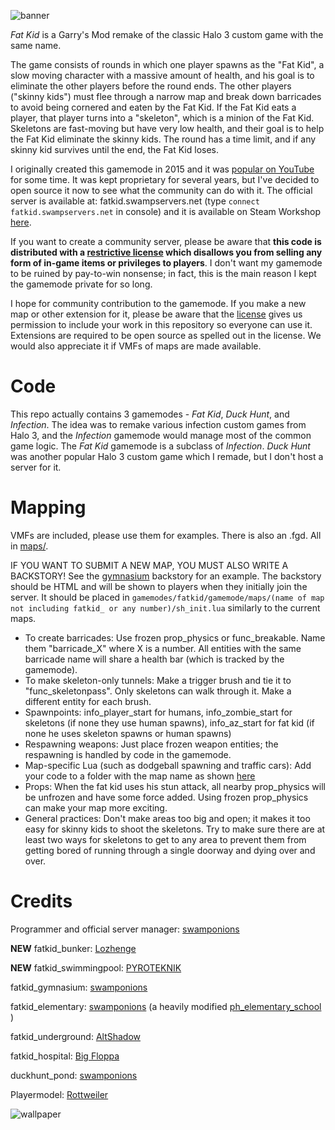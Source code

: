 ![banner](http://swampservers.net/infection/fatkidbanner.png)

*Fat Kid* is a Garry's Mod remake of the classic Halo 3 custom game with the same name.

The game consists of rounds in which one player spawns as the "Fat Kid", a slow moving character with a massive amount of health, and his goal is to eliminate the other players before the round ends. The other players ("skinny kids") must flee through a narrow map and break down barricades to avoid being cornered and eaten by the Fat Kid. If the Fat Kid eats a player, that player turns into a "skeleton", which is a minion of the Fat Kid. Skeletons are fast-moving but have very low health, and their goal is to help the Fat Kid eliminate the skinny kids. The round has a time limit, and if any skinny kid survives until the end, the Fat Kid loses.

I originally created this gamemode in 2015 and it was [popular on YouTube](https://www.youtube.com/results?search_query=gmod+fat+kid) for some time. It was kept proprietary for several years, but I've decided to open source it now to see what the community can do with it. The official server is available at: fatkid.swampservers.net (type `connect fatkid.swampservers.net` in console) and it is available on Steam Workshop [here](https://steamcommunity.com/sharedfiles/filedetails/?id=2467219933).

If you want to create a community server, please be aware that **this code is distributed with a [restrictive license](https://github.com/swampservers/fatkid/blob/master/LICENSE) which disallows you from selling any form of in-game items or privileges to players**. I don't want my gamemode to be ruined by pay-to-win nonsense; in fact, this is the main reason I kept the gamemode private for so long.

I hope for community contribution to the gamemode. If you make a new map or other extension for it, please be aware that the [license](https://github.com/swampservers/fatkid/blob/master/LICENSE) gives us permission to include your work in this repository so everyone can use it. Extensions are required to be open source as spelled out in the license. We would also appreciate it if VMFs of maps are made available.

# Code

This repo actually contains 3 gamemodes - *Fat Kid*, *Duck Hunt*, and *Infection*. The idea was to remake various infection custom games from Halo 3, and the *Infection* gamemode would manage most of the common game logic. The *Fat Kid* gamemode is a subclass of *Infection*. *Duck Hunt* was another popular Halo 3 custom game which I remade, but I don't host a server for it.

# Mapping

VMFs are included, please use them for examples. There is also an .fgd. All in [maps/](https://github.com/swampservers/fatkid/tree/master/maps).

IF YOU WANT TO SUBMIT A NEW MAP, YOU MUST ALSO WRITE A BACKSTORY! See the [gymnasium](https://github.com/swampservers/fatkid/blob/master/gamemodes/fatkid/gamemode/maps/gymnasium/sh_init.lua) backstory for an example. The backstory should be HTML and will be shown to players when they initially join the server. It should be placed in `gamemodes/fatkid/gamemode/maps/(name of map not including fatkid_ or any number)/sh_init.lua` similarly to the current maps.

- To create barricades: Use frozen prop_physics or func_breakable. Name them "barricade_X" where X is a number. All entities with the same barricade name will share a health bar (which is tracked by the gamemode).
- To make skeleton-only tunnels: Make a trigger brush and tie it to "func_skeletonpass". Only skeletons can walk through it. Make a different entity for each brush.
- Spawnpoints: info_player_start for humans, info_zombie_start for skeletons (if none they use human spawns), info_az_start for fat kid (if none he uses skeleton spawns or human spawns)
- Respawning weapons: Just place frozen weapon entities; the respawning is handled by code in the gamemode.
- Map-specific Lua (such as dodgeball spawning and traffic cars): Add your code to a folder with the map name as shown [here](https://github.com/swampservers/fatkid/tree/master/gamemodes/fatkid/gamemode/maps)
- Props: When the fat kid uses his stun attack, all nearby prop_physics will be unfrozen and have some force added. Using frozen prop_physics can make your map more exciting.
- General practices: Don't make areas too big and open; it makes it too easy for skinny kids to shoot the skeletons. Try to make sure there are at least two ways for skeletons to get to any area to prevent them from getting bored of running through a single doorway and dying over and over.

# Credits

Programmer and official server manager: [swamponions](https://steamcommunity.com/id/swamponions/)

**NEW** fatkid_bunker: [Lozhenge](https://steamcommunity.com/profiles/76561198078133569)

**NEW** fatkid_swimmingpool: [PYROTEKNIK](https://steamcommunity.com/id/pyroteknik/)

fatkid_gymnasium: [swamponions](https://steamcommunity.com/id/swamponions/)

fatkid_elementary: [swamponions](https://steamcommunity.com/id/swamponions/) (a heavily modified [ph_elementary_school](https://steamcommunity.com/sharedfiles/filedetails/?id=2461335501) )

fatkid_underground: [AltShadow](https://steamcommunity.com/id/altshadow/)

fatkid_hospital: [Big Floppa](https://steamcommunity.com/id/bigfloppers/)

duckhunt_pond: [swamponions](https://steamcommunity.com/id/swamponions/)

Playermodel: [Rottweiler](https://steamcommunity.com/sharedfiles/filedetails/?id=416939663)

![wallpaper](https://swampservers.net/loading/fatkidwallpaper.jpg)

